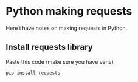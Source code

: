 # Python making requests
Here i have notes on making requests in Python.

## Install requests library
Paste this code (make sure you have venv)
```sh
pip install requests
```
